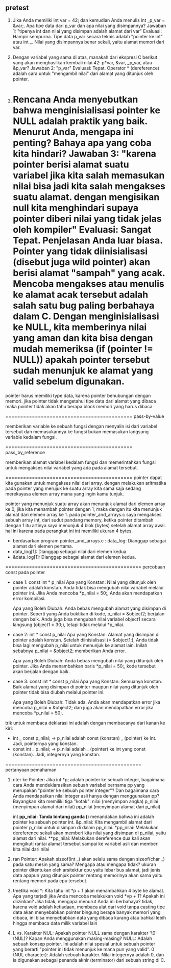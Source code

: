 ## pretest

1. Jika Anda memiliki int var = 42; dan kemudian Anda menulis int _p_var = &var;. Apa tipe data dari p_var dan apa nilai yang disimpannya?
   Jawaban 1: "tipenya int dan nilai yang disimpan adalah alamat dari var"
   Evaluasi: Hampir sempurna. Tipe data p_var secara teknis adalah "pointer ke int" atau int _. Nilai yang disimpannya benar sekali, yaitu alamat memori dari var.

2. Dengan variabel yang sama di atas, manakah dari ekspresi C berikut yang akan menghasilkan kembali nilai 42: p*var, &var, \_p_var, atau &p_var?
   Jawaban 2: "p_var"
   Evaluasi: Tepat. Operator * (dereference) adalah cara untuk "mengambil nilai" dari alamat yang ditunjuk oleh pointer.

3. Rencana Anda menyebutkan bahwa menginisialisasi pointer ke NULL adalah praktik yang baik. Menurut Anda, mengapa ini penting? Bahaya apa yang coba kita hindari?
   Jawaban 3: "karena pointer berisi alamat suatu variabel jika kita salah memasukan nilai bisa jadi kita salah mengakses suatu alamat. dengan mengisikan null kita menghindari supaya pointer diberi nilai yang tidak jelas oleh kompiler"
   Evaluasi: Sangat Tepat. Penjelasan Anda luar biasa. Pointer yang tidak diinisialisasi (disebut juga wild pointer) akan berisi alamat "sampah" yang acak. Mencoba mengakses atau menulis ke alamat acak tersebut adalah salah satu bug paling berbahaya dalam C. Dengan menginisialisasi ke NULL, kita memberinya nilai yang aman dan kita bisa dengan mudah memeriksa (if (pointer != NULL)) apakah pointer tersebut sudah menunjuk ke alamat yang valid sebelum digunakan.
   ==========================================

pointer harus memiliki type data, karena pointer behubungan dengan memori. jika pointer tidak mengetahui tipe data dari alamat yang dibaca maka pointer tidak akan tahu berapa block memori yang harus dibaca

===========================================
pass-by-value

memberikan variable ke sebuah fungsi dengan menyalin isi dari variabel tersebut dan memasukannya ke fungsi bukan memasukan langsung variable kedalam fungsi.

===========================================
pass_by_reference

memberikan alamat variabel kedalam fungsi dan memerintahkan fungsi untuk mengakses nilai variabel yang ada pada alamat tersebut.

===========================================
pointer dapat kita gunakan untuk mengakses nilai dari array. dengan melakukan aritmatika pada pointer yang merujuk ke suatu array kita sama saja sedang merekayasa elemen array mana yang ingin kamu tunjuk.

pointer yang menunjuk suatu array akan menunjuk alamat dari elemen array ke 0, jika kita menambah pointer dengan 1, maka dengan itu kita menunjuk alamat dari elemen array ke 1. pada pointer_and_arrays.c saya mengakses sebuah array int, dari sudut pandang memory, ketika pointer ditambah dengan 1 itu artinya saya menunjuk 4 blok (bytes) setelah alamat array awal. hal ini karena pada perangkat ini int memiliki ukuran 4 bytes.

- berdasarkan program pointer_and_arrays.c :
  data_log: Dianggap sebagai alamat dari elemen pertama.
- data_log[1]: Dianggap sebagai nilai dari elemen kedua.
- &data_log[1]: Dianggap sebagai alamat dari elemen kedua.

==============================================
percobaan const pada pointer

- case 1: const int \* p_nilai
  Apa yang Konstan: Nilai yang ditunjuk oleh pointer adalah konstan. Anda tidak bisa mengubah nilai variabel melalui pointer ini. Jika Anda mencoba \*p_nilai = 50;, Anda akan mendapatkan error kompilasi.

  Apa yang Boleh Diubah: Anda bebas mengubah alamat yang disimpan di pointer. Seperti yang Anda buktikan di kode, p_nilai = &object2; berjalan dengan baik. Anda juga bisa mengubah nilai variabel object1 secara langsung (object1 = 30;), tetapi tidak melalui \*p_nilai.

- case 2: int \* const p_nilai
  Apa yang Konstan: Alamat yang disimpan di pointer adalah konstan. Setelah diinisialisasi (= &object1;), Anda tidak bisa lagi mengubah p_nilai untuk menunjuk ke alamat lain. Inilah sebabnya p_nilai = &object2; memberikan Anda error.

  Apa yang Boleh Diubah: Anda bebas mengubah nilai yang ditunjuk oleh pointer. Jika Anda menambahkan baris \*p_nilai = 50;, kode tersebut akan berjalan dengan baik.

- case 3: const int \* const p_nilai
  Apa yang Konstan: Semuanya konstan. Baik alamat yang disimpan di pointer maupun nilai yang ditunjuk oleh pointer tidak bisa diubah melalui pointer ini.

  Apa yang Boleh Diubah: Tidak ada. Anda akan mendapatkan error jika mencoba p_nilai = &object2; dan juga akan mendapatkan error jika mencoba \*p_nilai = 50;.

trik untuk membaca deklarasi ini adalah dengan membacanya dari kanan ke kiri:

- int _ const p_nilai; -> p_nilai adalah const (konstan) _ (pointer) ke int. Jadi, pointernya yang konstan.
- const int _ p_nilai; -> p_nilai adalah _ (pointer) ke int yang const (konstan). Jadi, integernya yang konstan.

==============================================
pertanyaan pemahaman

1. nter ke Pointer: Jika int \*p; adalah pointer ke sebuah integer, bagaimana cara Anda mendeklarasikan sebuah variabel bernama pp yang merupakan "pointer ke sebuah pointer integer"? Dan bagaimana cara Anda mendapatkan nilai integer asli hanya dengan menggunakan pp?
   Bayangkan kita memiliki tiga "kotak":
   nilai (menyimpan angka)
   p_nilai (menyimpan alamat dari nilai)
   pp_nilai (menyimpan alamat dari p_nilai)

   int **pp_nilai: Tanda bintang ganda (**) menandakan bahwa ini adalah pointer ke sebuah pointer int.
   &p_nilai: Kita mengambil alamat dari pointer p_nilai untuk disimpan di dalam pp_nilai.
   \*pp_nilai: Melakukan dereference sekali akan memberi kita nilai yang disimpan di p_nilai, yaitu alamat dari nilai.
   \*\*pp_nilai: Melakukan dereference dua kali akan mengikuti rantai alamat tersebut sampai ke variabel asli dan memberi kita nilai dari nilai

2. ran Pointer: Apakah sizeof(int _) akan selalu sama dengan sizeof(char _) pada satu mesin yang sama? Mengapa atau mengapa tidak?
   ukuran pointer ditentukan oleh arsitektur cpu yaitu lebar bus alamat, jadi jenis data apapun yang ditunjuk pointer rentang memorinya akan sama yaitu rentang memori pada cpu tersebut.

3. tmetika void *: Kita tahu int *p + 1 akan menambahkan 4 byte ke alamat. Apa yang terjadi jika Anda mencoba melakukan void \*vp + 1? Apakah ini diizinkan? Jika tidak, mengapa menurut Anda ini berbahaya?
   tidak, karena void adalah ketiadaan, membaca alat dari void tanpa casting tipe data akan menyebabkan pointer bingung berapa banyak memori yang dibaca, ini bisa menyebabkan data yang dibaca kurang atau bahkal lebih hingga membaca data milik variabel lain

4. L vs. Karakter NUL: Apakah pointer NULL sama dengan karakter '\0' (NUL)? Kapan Anda menggunakan masing-masing?
   NULL: Adalah sebuah konsep pointer. Ini adalah nilai spesial untuk sebuah pointer yang berarti "pointer ini tidak menunjuk ke mana pun yang valid".
   0 (NUL character): Adalah sebuah karakter. Nilai integernya adalah 0, dan ia digunakan sebagai penanda akhir (terminator) dari sebuah string di C.
